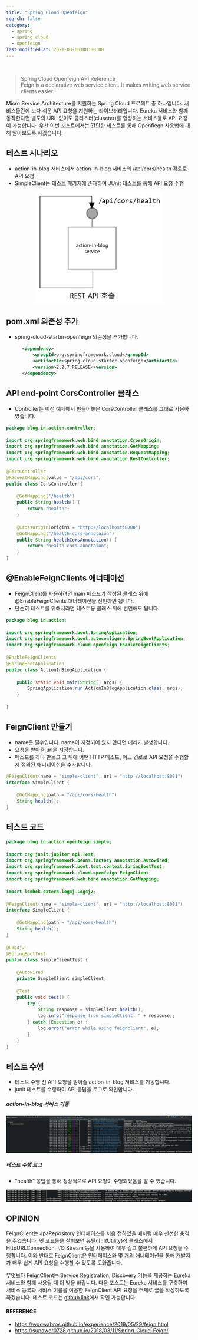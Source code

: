 ```yaml
---
title: "Spring Cloud Openfeign"
search: false
category:
  - spring
  - spring cloud
  - openfeign
last_modified_at: 2021-03-06T00:00:00
---
```


<br>

> Spring Cloud Openfeign API Reference<br>
> Feign is a declarative web service client. It makes writing web service clients easier.

Micro Service Architecture를 지원하는 Spring Cloud 프로젝트 중 하나입니다. 
서비스들간에 보다 쉬운 API 요청을 지원하는 라이브러리입니다. 
Eureka 서비스와 함께 동작한다면 별도의 URL 없이도 클러스터(cluseter)를 형성하는 서비스들로 API 요청이 가능합니다. 
우선 이번 포스트에서는 간단한 테스트를 통해 Openfiegn 사용법에 대해 알아보도록 하겠습니다. 

## 테스트 시나리오
- action-in-blog 서비스에서 action-in-blog 서비스의 /api/cors/health 경로로 API 요청
- SimpleClient는 테스트 패키지에 존재하며 JUnit 테스트를 통해 API 요청 수행
<p align="center"><img src="/images/spring-cloud-openfeign-1.JPG" width="350"></p>

## pom.xml 의존성 추가
- spring-cloud-starter-openfeign 의존성을 추가합니다.

```xml
      <dependency>
          <groupId>org.springframework.cloud</groupId>
          <artifactId>spring-cloud-starter-openfeign</artifactId>
          <version>2.2.7.RELEASE</version>
      </dependency>
```

## API end-point CorsController 클래스
- Controller는 이전 예제에서 만들어놓은 CorsController 클래스를 그대로 사용하였습니다.

```java
package blog.in.action.controller;

import org.springframework.web.bind.annotation.CrossOrigin;
import org.springframework.web.bind.annotation.GetMapping;
import org.springframework.web.bind.annotation.RequestMapping;
import org.springframework.web.bind.annotation.RestController;

@RestController
@RequestMapping(value = "/api/cors")
public class CorsController {

    @GetMapping("/health")
    public String health() {
        return "health";
    }

    @CrossOrigin(origins = "http://localhost:8080")
    @GetMapping("/health-cors-annotaion")
    public String healthCorsAnnotation() {
        return "health-cors-annotaion";
    }
}
```

## @EnableFeignClients 애너테이션
- FeignClient를 사용하려면 main 메소드가 작성된 클래스 위에 @EnableFeignClients 애너테이션을 선언하면 됩니다.
- 단순히 테스트를 위해서라면 테스트용 클래스 위에 선언해도 됩니다.

```java
package blog.in.action;

import org.springframework.boot.SpringApplication;
import org.springframework.boot.autoconfigure.SpringBootApplication;
import org.springframework.cloud.openfeign.EnableFeignClients;

@EnableFeignClients
@SpringBootApplication
public class ActionInBlogApplication {

    public static void main(String[] args) {
        SpringApplication.run(ActionInBlogApplication.class, args);
    }

}
```

## FeignClient 만들기
- name은 필수입니다. name이 지정되어 있지 않다면 에러가 발생합니다.
- 요청을 받아줄 url을 지정합니다.
- 메소드를 하나 만들고 그 위에 어떤 HTTP 메소드, 어느 경로로 API 요청을 수행할지 정의된 애너테이션을 추가합니다.

```java
@FeignClient(name = "simple-client", url = "http://localhost:8081")
interface SimpleClient {

    @GetMapping(path = "/api/cors/health")
    String health();
}
```

## 테스트 코드

```java
package blog.in.action.openfeign.simple;

import org.junit.jupiter.api.Test;
import org.springframework.beans.factory.annotation.Autowired;
import org.springframework.boot.test.context.SpringBootTest;
import org.springframework.cloud.openfeign.FeignClient;
import org.springframework.web.bind.annotation.GetMapping;

import lombok.extern.log4j.Log4j2;

@FeignClient(name = "simple-client", url = "http://localhost:8081")
interface SimpleClient {

    @GetMapping(path = "/api/cors/health")
    String health();
}

@Log4j2
@SpringBootTest
public class SimpleClientTest {

    @Autowired
    private SimpleClient simpleClient;

    @Test
    public void test() {
        try {
            String response = simpleClient.health();
            log.info("response from simpleClient: " + response);
        } catch (Exception e) {
            log.error("error while using feignclient", e);
        }
    }
}
```

## 테스트 수행
- 테스트 수행 전 API 요청을 받아줄 action-in-blog 서비스를 기동합니다.
- junit 테스트를 수행하여 API 응답을 로그로 확인합니다.

##### action-in-blog 서비스 기동
<p align="center"><img src="/images/spring-cloud-openfeign-2.JPG"></p>

##### 테스트 수행 로그
- "health" 응답을 통해 정상적으로 API 요청이 수행되었음을 알 수 있습니다. 
<p align="center"><img src="/images/spring-cloud-openfeign-3.JPG"></p>

## OPINION
FeignClient는 JpaRepository 인터페이스를 처음 접하였을 때처럼 매우 신선한 충격을 주었습니다. 
옛 코드들을 살펴보면 유틸리티(Utility)성 클래스에서 HttpURLConnection, I/O Stream 등을 사용하여 매우 길고 불편하게 API 요청을 수행합니다. 
이와 반대로 FeignClient은 인터페이스와 몇 개의 애너테이션을 통해 개발자가 매우 쉽게 API 요청을 수행할 수 있도록 도와줍니다. 

무엇보다 FeignClient는 Service Registration, Discovery 기능을 제공하는 Eureka 서비스와 함께 사용될 때 더 빛을 바랍니다. 
다음 포스트는 Eureka 서비스를 구축하여 서비스 등록과 서비스 이름을 이용한 FeignClient API 요청을 주제로 글을 작성하도록 하겠습니다. 
테스트 코드는 [github link][github-link]에서 확인 가능합니다.

#### REFERENCE
- <https://woowabros.github.io/experience/2019/05/29/feign.html>
- <https://supawer0728.github.io/2018/03/11/Spring-Cloud-Feign/>

[github-link]: https://github.com/Junhyunny/action-in-blog/tree/b9002875d1ae2ab8a70323efae0c6358adcee741